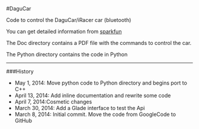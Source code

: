 #DaguCar

Code to control the DaguCar/iRacer car (bluetooth)

You can get detailed information from
[sparkfun](https://www.sparkfun.com/products/11162)

The Doc directory contains a PDF file with the commands to control the car.

The Python directory contains the code in Python

***
###History
* May 1, 2014: Move python code to Python directory and begins port to C++
* April 13, 2014: Add inline documentation and rewrite some code
* April 7, 2014:Cosmetic changes
* March 30, 2014: Add a Glade interface to test the Api
* March 8, 2014: Initial commit. Move the code from GoogleCode to GitHub
